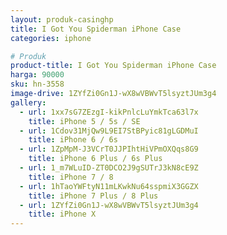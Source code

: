 ```yaml
---
layout: produk-casinghp
title: I Got You Spiderman iPhone Case
categories: iphone

# Produk
product-title: I Got You Spiderman iPhone Case
harga: 90000
sku: hn-3558
image-drive: 1ZYfZi0Gn1J-wX8wVBWvT5lsyztJUm3g4
gallery:
  - url: 1xx7sG7ZEzgI-kikPnlcLuYmkTca63l7x
    title: iPhone 5 / 5s / SE
  - url: 1Cdov31MjQw9L9EI7StBPyic81gLGDMuI
    title: iPhone 6 / 6s
  - url: 1ZpMpM-J3VCrT0JJPIhtHiVPmOXQqs8G9
    title: iPhone 6 Plus / 6s Plus
  - url: 1_m7WLuID-ZT0DCO2J9gSUTrJ3kN8cE9Z
    title: iPhone 7 / 8
  - url: 1hTaoYWFtyN11mLKwkNu64sspmiX3GGZX
    title: iPhone 7 Plus / 8 Plus
  - url: 1ZYfZi0Gn1J-wX8wVBWvT5lsyztJUm3g4
    title: iPhone X
---
```

